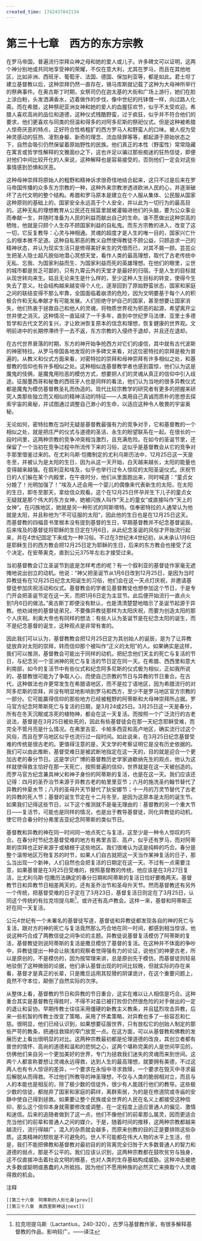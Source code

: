 ```yaml
---
created_time: 1742437842134
---
```

   

# 第三十七章　西方的东方宗教

在罗马帝国，普遍流行崇拜众神之母和她的爱人或儿子。许多碑文可以证明，这两个神分别地或共同地享受神的荣耀，不仅在意大利，尤其在罗马，而且在其他地区，比如非洲、西班牙、葡萄牙、法国、德国、保加利亚等，都是如此。君士坦丁建立基督教以后，这种崇拜仍然一直存在，锡马库斯就记载了这种为大母神所举行的祭典事件。在奥古斯丁时期，女祭司仍在迦太基的大街和广场上游行，她们在脸上涂白粉，头发洒满香水，迈着做作的步伐，像中世纪的托钵僧一样，向过路人化斋。而在希腊，这种祭祀亚洲女神和她的爱人的血腥狂欢节，似乎不太受欢迎。希腊人喜欢高尚的品位和道德，这种仪式残酷野蛮，过于疯狂，似乎并不符合他们的要求，他们更喜欢与同类的但温和得多的对阿多尼斯的祭祀仪式。但是这种被希腊人惊奇厌恶的特点，正好符合性格粗犷的西方罗马人和野蛮人的口味。被人视为受神灵感动的狂热、凌割身躯、新奇的理念、流血赎罪等等，都起源于原始状态之下，自然会吸引仍然保留着原始野性的民族。他们真正的本性（野蛮性）常常隐藏在寓言或哲学性解释的文雅面纱之下，这也许足以骗过那些痴迷的狂热信徒，即便对他们中间比较开化的人来说，这种解释也是容易接受的，否则他们一定会对这些事情感到恐惧和厌恶。

这种母神崇拜将原始人的粗野和精神诉求很奇怪地结合起来，这只不过是后来在罗马帝国传播的众多东方宗教的一种，这种外来宗教渗透进欧洲人民的心，并逐渐破坏了古代文明的整个结构。希腊和罗马原本是建立在个人服从集体、公民服从国家这种原则的基础上的，国家安全永远高于个人安全，并以此为一切行为的最高目的。这种无私的理想教育从公民还在摇篮里就被灌输进他们的头脑，要为公众事业而奉献一生，并随时准备为人民的利益而献出自己的生命。谁不愿做出这种崇高的牺牲，他就是只顾个人生存不顾国家利益的自私鬼。而东方宗教的进入，改变了这一切，它反复教导：心灵与神相通。灵魂的超度才是人生的唯一目的，国家兴亡什么的根本微不足道。这种自私邪恶的教义自然使得教徒不顾公益，只顾追求一己的精神状态，并认为现实生活只是修得美好来生的凭借而已，对其不屑一顾。芸芸众生把圣人隐士超凡脱俗地潜心冥想天堂，看作人类的最高理想，取代了古老传统中无私、忘我、为国家利益而生、为国家利益而死的英雄理想。在他们的眼里，尘世的城市都是贫乏可鄙的，只有九霄云外的天堂才是最好的归宿。于是人生的目标就从现世转向来生。姑且无论来生是什么样的，至少这种人生目标的转变，使得今生失去了意义。社会结构越来越变得个人化，逐渐回到了原始野蛮状态，国家和家庭之间的联结变得不那么牢靠，全国面临着崩溃的危险，因为文明要基于每个人的积极合作和无私奉献才有可能发展。人们拒绝守护自己的国家，甚至想要让国家消失，他们热衷于拯救自己和他人的灵魂，将物质世界视为邪恶的起源，希望离开尘世并使之消灭。这种情况一直延续了一千多年，直到中世纪罗马法律、亚里士多德哲学和古代文艺的复兴，才让欧洲恢复原本的信念和理想，恢复健康的世界观。文明前进中的长期停滞终于一去不返，东方宗教的入侵终于退却，并且还在退却。

在古代世界衰落的时期，东方的神开始争抢西方对它们的虔信，其中就有古代波斯的神密特拉。从罗马帝国各地发现的许多碑文来看，对这位密特拉的崇拜是极为普遍的。从教义和仪式方面来看，对密特拉的崇拜和母神崇拜有许多相似之处，和基督教的信仰也有许多相似之处。这种相似连基督教学者也感到震惊，他们认为这是魔鬼的伎俩，是魔鬼用险恶的模仿方式，想要把人们的灵魂从真正的信仰中引入歧途。征服墨西哥和秘鲁的西班牙人也是同样的看法，他们认为当地的很多异教仪式都是魔鬼为模仿基督教圣礼而伪造的。现代比较宗教学的研究者有更多的把握来研究人类那些独立而又相似的精神活动的特征——人类用自己真诚而质朴的思想去探索宇宙的奥秘，并试图通过调整自己渺小的生命，以适应这种令人敬畏的宇宙奥秘。

无论如何，密特拉教在当时无疑是基督教最强有力的竞争对手，它和基督教的一个相似之处，就是把庄严的仪式与道德的圣洁、永生的盼望联系在一起。在很长的一段时间里，这两种宗教的竞争冲突相当激烈，且充满危险。在如今的圣诞节里，还保留了一个当初在竞争过程中所流传下来的习俗，这似乎是基督教会从它的竞争对手那里借鉴过来的。在尤利乌斯·恺撒制定的尤利乌斯历法中，12月25日这一天是冬至，并被认为是太阳的生日，因为从这一天开始，白天越来越长，太阳的能量也变得越来越强。在叙利亚和埃及，似乎也举行过令人惊叹的太阳圣诞仪式。庆祝节日的人们躲在某个内殿里，在午夜时分，他们从里面跑出来，同时喊道：“童贞女分娩了！光明加强了！”埃及人还会用一个婴儿的偶像来代表新生的太阳，在太阳的生日，即冬至那天，拿给信众观看。这个在12月25日怀孕并生下儿子的童贞女无疑就是那个伟大的东方女神，她被闪族人叫作“天上的童女”或直接叫作“天上的女神”。在闪族地区，她就是另一种形式的阿斯塔特。信奉密特拉的人通常认为他就是太阳，并且称他为“不可征服的太阳”，因此他的生日也是在12月25日这天。而基督教的四福音书里根本没有提到基督的生日，早期基督教并不纪念基督诞辰。后来埃及的基督徒将耶稣的生日定在1月6日，从此纪念圣诞的风俗才开始流行起来，并在4世纪固定下来成为一种习俗。不过在3世纪末4世纪初，从未承认1月6日是耶稣生日的西方教会把12月25日定为耶稣的生日，后来的东方教会也接受了这个决定。在安蒂奥克，直到公元375年左右才接受过来。

当初基督教会订立圣诞节到底是怎样考虑的呢？有一个叙利亚的基督徒作家毫无遮掩地说出创立的动机。他说：“神父把圣诞节从1月6日改到12月25日，是因为当时异教徒有在12月25日纪念太阳诞生的习俗，他们会在这一天点灯庆祝，并邀请基督徒参加庆祝活动和仪式。基督教会的学者见基督教徒也想参加这个节日，于是专门开会把圣诞节定在这一天，而把1月6日定为主显节。此后便开始流行一直点火到1月6日的做法。”奥古斯丁即便没有默认，也是清清楚楚地暗示了圣诞节起源于异教。他劝诫他的基督徒弟兄，不要像异教徒那样为太阳庆祝，而要为创造太阳的那个人庆祝。利奥大帝也有同样的想法：有些人认为圣诞节是在纪念太阳的诞生，而不是纪念基督的诞生，这种观点是非常有害的。

因此我们可以认为，基督教教会把12月25日定为其创始人的诞辰，是为了让异教徒放弃对太阳的崇拜，转而信仰那个被叫作“正义的太阳”的人。如果确实是这样，我们可以推测，基督教会可能出于同样的动机，把纪念他们天主的死亡与复活的节日，与纪念另一个亚洲神的死亡与复活的节日定在同一天。在希腊、西西里和意大利南部，如今的复活节中有些仪式和纪念阿多尼斯的仪式极为相似，正如我所说的，基督教很可能为了争取人心，而使自己宗教的节日与异教的节日重合。在古代，这种做法也许更常发生在希腊语地区，而不是拉丁语地区，因为希腊流行的对阿多尼斯的崇拜，并没有明显地影响到罗马和西方，至少不是罗马地区官方宗教的一部分。它可能赢得信仰的那些地方已经被粗野的阿蒂斯和大母神崇拜所占据。罗马官方纪念阿蒂斯死亡与复活的日期，是3月24或25日。3月25日这一天是春分，所有在冬天沉眠或冻死的植物神，都会在这一天复活。而按照一个广泛流行的古老说法，基督是在3月25日被处死的，因此有些基督徒会在那一天纪念耶稣受难，而完全不管月亮是什么情况。在弗里吉亚、卡帕多西亚和高卢地区，确实流行过这个风俗，而且在罗马地区似乎也流行过一段时间。如此说来，在3月25日纪念基督受难的传统是很古老的。更值得注意的是，天文学的考察证明它是没有历史依据的。我们可以由此推断，基督受难日是被武断地指定在这一天的，目的就是迎合一个更加古老的春分节日。这是学识广博的基督教历史学家迪歇纳先生的观点，他认为这样就使得救主恰好在那一天死亡，按照普遍的信仰，世界就是在这一天被创造的。而罗马官方纪念兼具神父和神子身份的阿蒂斯的复活，也是在这一天。我们应该还记得：四月的圣乔治节来源于异教古老的帕里里亚节；六月的施洗圣约翰节替代了异教的仲夏水节；八月的圣母升天节替代了狄安娜节；十一月的万灵节替代了古老的异教的死人节；基督的诞生节定在十二月冬至，是因为这原本是太阳的诞生节。如果我们记得这些节日，以下这个推测就不是毫无理由的：基督教的另一个重大节日——复活节，可能也是同样的情况，也是出于教导基督徒，同化异教徒的动机，使它符合春分时分弗里吉亚纪念阿蒂斯的类似节日。

基督教和异教的神在同一时间同一地点死亡与复活，这至少是一种令人惊叹的巧合。在春分时节纪念基督受难的地方有弗里吉亚、高卢，似乎还有罗马，而对阿蒂斯的崇拜也正好来源于或植根于这些地区。我们很难认为这是纯粹的巧合。春分是整个温带地区万物复苏的时节，如果人们自古就把这一天当作某神复活的日子，那么当出现一个新神，人们自然也会把复活的日期定在这一天。不过有一点需要注意，如果基督是在3月25日受难的，按照基督教的传统，他应该是在3月27日复活，比尤利乌斯·恺撒历法确定的春分日期和阿蒂斯的复活日恰好要晚两天。基督教节日和异教节日相差两天的，还有圣乔治节和圣母升天节。然而基督教还有另外一个传统，把基督受难的日子定在了3月23日，基督复活日则定在了3月25日，认同这个传统的有拉克坦提乌斯[^1]，或许还有高卢教会。这样一来，基督和阿蒂斯正好在同一天复活。

公元4世纪有一个未署名的基督徒写道，基督徒和异教徒都发现各自的神的死亡与复活，跟对方的神的死亡与复活竟然那么巧合地在同一时间，都感到相当惊讶。他说这种巧合成了两教信徒之间争论的主题。异教徒说基督复活模仿了阿蒂斯的复活，基督教徒则说阿蒂斯的复活是撒旦模仿了基督的复活。在这种并不体面的争吵中，异教徒提出一种会让肤浅的观察者觉得强有力的论证，说他们的神更古老，所以是原创的，不是模仿的，因为按常理来讲，总是原创先于模仿。而基督徒则轻易地驳倒了这种微弱的论据，他们承认基督出现的时间比较晚，但就实际的存在来看，基督才是真正的长辈，只是撒旦运用其狡猾的阴谋诡计，在这个重要问题上，竟然不守本位，颠倒了自然实际的次序。

从整体上看，基督教的节日和异教的节日重合，这实在难以让人相信是巧合。这种重合其实是基督教在得胜时，不得不对虽已被打败但仍然很危险的对手做出的一定的退让和妥协。早期传教士往往采用僵硬的新教主义教条，并且猛烈攻击异教，后来一些机智的传教士改变了策略，采用了怀柔策略，对异教也多了一些容忍和仁慈。很明显，他们已经认识到，如果想要征服世界，只有放松它的创始人制定的那些严苛的教条，把通往救赎的窄门放宽一点。在这方面，可以从基督教和佛教的发展历史上看出很明显的对比。这两种宗教最初都是伦理道德的改良，其创立者都有普世的情怀、高尚的道德和温和的悲悯之心，这两个堪称完美的人是世间罕见的，仿佛他们来自另一个更加美好的世界，专门为拯救我们迷失的灵魂而来到世间。这两个人都宣称要想让灵魂永远得救，达到人生的最高理想，就要拥有美德，不过这两人也有令人惊讶的差异，一个要求在永恒中寻求救赎，一个要求在毁灭中寻求最后解脱从而得救。不过他们所教导的神圣理想，不仅与人类的脆弱相对立，而且与人的本能也是相反的，除了极少数的信徒外，很少有人能践行他们的教导。这些极少数的信徒，都抛弃了国家和家庭的羁绊，离群索居，为的是在修道院或寺庙的安静中使自己得到拯救。如果要让整个民族或全世界的人民在名义上都接受这种信仰，那么这个信仰本身就需要修改或调整，在一定程度上适应普通人的偏见、激情和迷信。后来的追随者做到了这一点，他们不像他们的前辈那么属灵，因而更适合充当他们的前辈和普通人之间的媒介。于是，随着时间的推移，这两种宗教都越来越流行，流行得越广，混入的杂质就会越多，而原来创教的目的正是要排除这些杂质。这类精神的颓败是不可避免的。世人不可能都在伟大人物的水平上生活，但是，我们不能把佛教和基督教对最初目的的背离完全归咎于大多数普通人的智力和道德的弱点，那是不公平的。我们应该认识到，这两种宗教都在鼓吹贫穷与独身，这不仅直接冲击着社会文明的根基，也对人类的生存基础构成威胁。这种冲击被绝大多数或聪明或愚蠢的人所抵挡，因为他们不愿用种族的必然灭亡来换取个人灵魂得救的机会。

注释

[^1]: 拉克坦提乌斯（Lactantius，240-320），古罗马基督教作家，有很多解释基督教的作品，影响较广。——译注

```booknav
[[第三十六章　阿蒂斯的人形化身|prev]]
[[第三十八章　奥西里斯神话|next]]
```